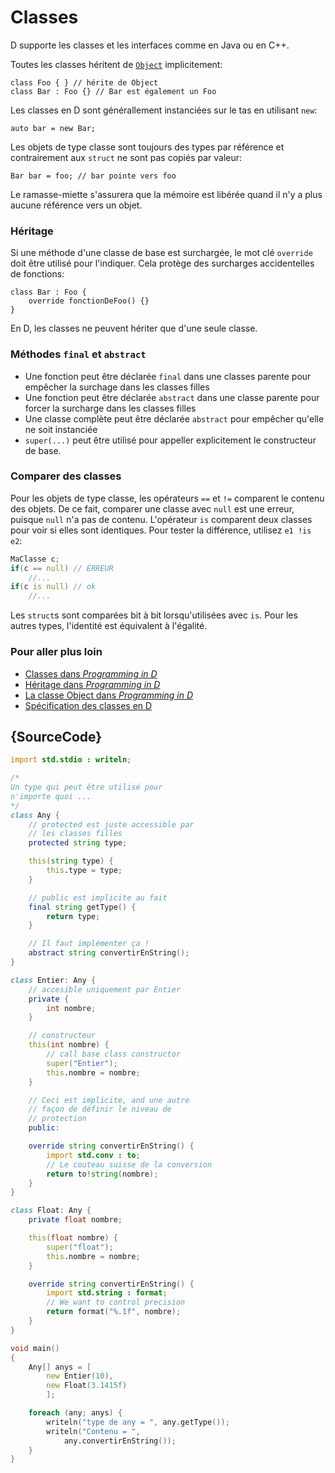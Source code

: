# Classes

D supporte les classes et les interfaces comme en Java ou en C++.

Toutes les classes héritent de [`Object`](https://dlang.org/phobos/object.html) implicitement:

    class Foo { } // hérite de Object
    class Bar : Foo {} // Bar est également un Foo

Les classes en D sont générallement instanciées sur le tas en utilisant `new`:

    auto bar = new Bar;

Les objets de type classe sont toujours des types par référence et contrairement aux `struct` ne sont pas copiés par valeur:

    Bar bar = foo; // bar pointe vers foo

Le ramasse-miette s'assurera que la mémoire est libérée quand il n'y a plus aucune référence vers un objet.

### Héritage

Si une méthode d'une classe de base est surchargée, le mot clé `override` doit être utilisé pour l'indiquer. Cela protège des surcharges accidentelles de fonctions:

    class Bar : Foo {
        override fonctionDeFoo() {}
    }

En D, les classes ne peuvent hériter que d'une seule classe.

### Méthodes `final` et `abstract`

- Une fonction peut être déclarée `final` dans une classes parente pour empêcher la surchage dans les classes filles
- Une fonction peut être déclarée `abstract` dans une classe parente pour forcer la surcharge dans les classes filles
- Une classe complète peut être déclarée `abstract` pour empêcher qu'elle ne soit instanciée
- `super(...)` peut être utilisé pour appeller explicitement le constructeur de base.

### Comparer des classes

Pour les objets de type classe, les opérateurs `==` et `!=` comparent le contenu des objets. De ce fait, comparer une classe avec `null` est une erreur, puisque `null` n'a pas de contenu. L'opérateur `is` comparent deux classes pour voir si elles sont identiques. Pour tester la différence, utilisez `e1 !is e2`:

```d
MaClasse c;
if(c == null) // ERREUR
    //...
if(c is null) // ok
    //...
```

Les `struct`s sont comparées bit à bit lorsqu'utilisées avec `is`. Pour les autres types, l'identité est équivalent à l'égalité.

### Pour aller plus loin

- [Classes dans _Programming in D_](http://ddili.org/ders/d.en/class.html)
- [Héritage dans _Programming in D_](http://ddili.org/ders/d.en/inheritance.html)
- [La classe Object dans _Programming in D_](http://ddili.org/ders/d.en/object.html)
- [Spécification des classes en D](https://dlang.org/spec/class.html)

## {SourceCode}

```d
import std.stdio : writeln;

/*
Un type qui peut être utilisé pour
n'importe quoi ...
*/
class Any {
    // protected est juste accessible par
    // les classes filles
    protected string type;

    this(string type) {
        this.type = type;
    }

    // public est implicite au fait
    final string getType() {
        return type;
    }

    // Il faut implémenter ça !
    abstract string convertirEnString();
}

class Entier: Any {
    // accesible uniquement par Entier
    private {
        int nombre;
    }

    // constructeur
    this(int nombre) {
        // call base class constructor
        super("Entier");
        this.nombre = nombre;
    }

    // Ceci est implicite, and une autre
    // façon de définir le niveau de 
    // protection
    public:

    override string convertirEnString() {
        import std.conv : to;
        // Le couteau suisse de la conversion
        return to!string(nombre);
    }
}

class Float: Any {
    private float nombre;

    this(float nombre) {
        super("float");
        this.nombre = nombre;
    }

    override string convertirEnString() {
        import std.string : format;
        // We want to control precision
        return format("%.1f", nombre);
    }
}

void main()
{
    Any[] anys = [
        new Entier(10),
        new Float(3.1415f)
        ];

    foreach (any; anys) {
        writeln("type de any = ", any.getType());
        writeln("Contenu = ",
            any.convertirEnString());
    }
}
```
